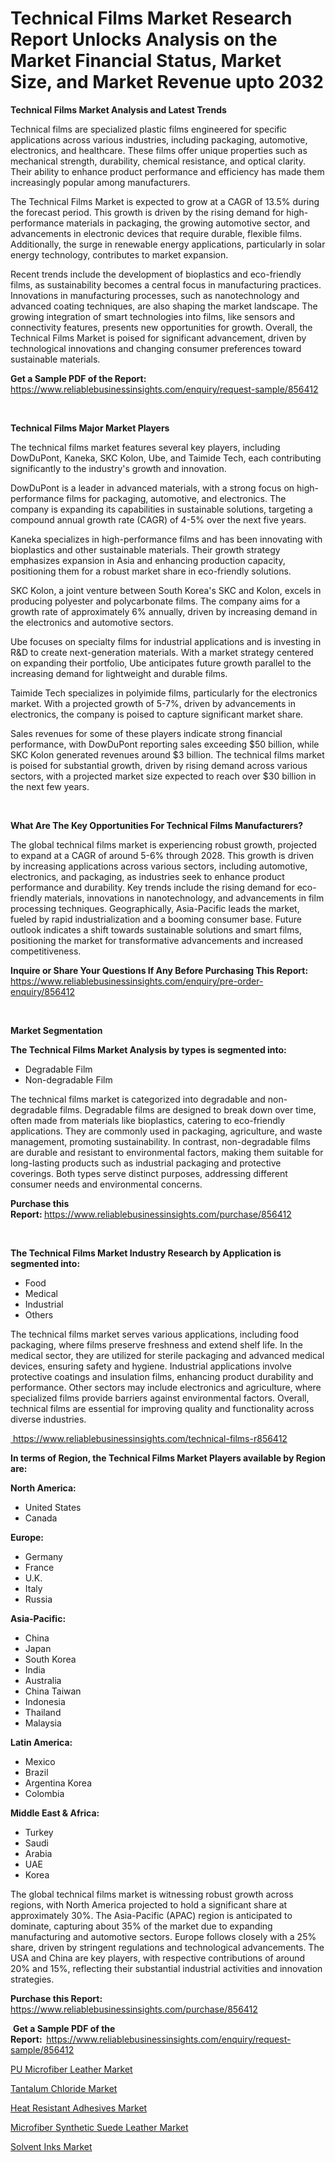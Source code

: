 <p><h1>Technical Films Market Research Report Unlocks Analysis on the Market Financial Status, Market Size, and Market Revenue upto 2032</h1></p><p><strong>Technical Films Market Analysis and Latest Trends</strong></p>
<p><p>Technical films are specialized plastic films engineered for specific applications across various industries, including packaging, automotive, electronics, and healthcare. These films offer unique properties such as mechanical strength, durability, chemical resistance, and optical clarity. Their ability to enhance product performance and efficiency has made them increasingly popular among manufacturers.</p><p>The Technical Films Market is expected to grow at a CAGR of 13.5% during the forecast period. This growth is driven by the rising demand for high-performance materials in packaging, the growing automotive sector, and advancements in electronic devices that require durable, flexible films. Additionally, the surge in renewable energy applications, particularly in solar energy technology, contributes to market expansion.</p><p>Recent trends include the development of bioplastics and eco-friendly films, as sustainability becomes a central focus in manufacturing practices. Innovations in manufacturing processes, such as nanotechnology and advanced coating techniques, are also shaping the market landscape. The growing integration of smart technologies into films, like sensors and connectivity features, presents new opportunities for growth. Overall, the Technical Films Market is poised for significant advancement, driven by technological innovations and changing consumer preferences toward sustainable materials.</p></p>
<p><strong>Get a Sample PDF of the Report:&nbsp;</strong> <a href="https://www.reliablebusinessinsights.com/enquiry/request-sample/856412?utm_campaign=97&utm_medium=2&utm_source=Github&utm_content=ia&utm_term=02042025&utm_id=technical-films">https://www.reliablebusinessinsights.com/enquiry/request-sample/856412</a></p>
<p>&nbsp;</p>
<p><strong>Technical Films Major Market Players</strong></p>
<p><p>The technical films market features several key players, including DowDuPont, Kaneka, SKC Kolon, Ube, and Taimide Tech, each contributing significantly to the industry's growth and innovation.</p><p>DowDuPont is a leader in advanced materials, with a strong focus on high-performance films for packaging, automotive, and electronics. The company is expanding its capabilities in sustainable solutions, targeting a compound annual growth rate (CAGR) of 4-5% over the next five years.</p><p>Kaneka specializes in high-performance films and has been innovating with bioplastics and other sustainable materials. Their growth strategy emphasizes expansion in Asia and enhancing production capacity, positioning them for a robust market share in eco-friendly solutions.</p><p>SKC Kolon, a joint venture between South Korea's SKC and Kolon, excels in producing polyester and polycarbonate films. The company aims for a growth rate of approximately 6% annually, driven by increasing demand in the electronics and automotive sectors.</p><p>Ube focuses on specialty films for industrial applications and is investing in R&D to create next-generation materials. With a market strategy centered on expanding their portfolio, Ube anticipates future growth parallel to the increasing demand for lightweight and durable films.</p><p>Taimide Tech specializes in polyimide films, particularly for the electronics market. With a projected growth of 5-7%, driven by advancements in electronics, the company is poised to capture significant market share.</p><p>Sales revenues for some of these players indicate strong financial performance, with DowDuPont reporting sales exceeding $50 billion, while SKC Kolon generated revenues around $3 billion. The technical films market is poised for substantial growth, driven by rising demand across various sectors, with a projected market size expected to reach over $30 billion in the next few years.</p></p>
<p>&nbsp;</p>
<p><strong>What Are The Key Opportunities For Technical Films Manufacturers?</strong></p>
<p><p>The global technical films market is experiencing robust growth, projected to expand at a CAGR of around 5-6% through 2028. This growth is driven by increasing applications across various sectors, including automotive, electronics, and packaging, as industries seek to enhance product performance and durability. Key trends include the rising demand for eco-friendly materials, innovations in nanotechnology, and advancements in film processing techniques. Geographically, Asia-Pacific leads the market, fueled by rapid industrialization and a booming consumer base. Future outlook indicates a shift towards sustainable solutions and smart films, positioning the market for transformative advancements and increased competitiveness.</p></p>
<p><strong>Inquire or Share Your Questions If Any Before Purchasing This Report:</strong> <a href="https://www.reliablebusinessinsights.com/enquiry/pre-order-enquiry/856412?utm_campaign=97&utm_medium=2&utm_source=Github&utm_content=ia&utm_term=02042025&utm_id=technical-films">https://www.reliablebusinessinsights.com/enquiry/pre-order-enquiry/856412</a></p>
<p>&nbsp;</p>
<p><strong>Market Segmentation</strong></p>
<p><strong>The Technical Films Market Analysis by types is segmented into:</strong></p>
<p><ul><li>Degradable Film</li><li>Non-degradable Film</li></ul></p>
<p><p>The technical films market is categorized into degradable and non-degradable films. Degradable films are designed to break down over time, often made from materials like bioplastics, catering to eco-friendly applications. They are commonly used in packaging, agriculture, and waste management, promoting sustainability. In contrast, non-degradable films are durable and resistant to environmental factors, making them suitable for long-lasting products such as industrial packaging and protective coverings. Both types serve distinct purposes, addressing different consumer needs and environmental concerns.</p></p>
<p><strong>Purchase this Report:&nbsp;</strong><a href="https://www.reliablebusinessinsights.com/purchase/856412?utm_campaign=97&utm_medium=2&utm_source=Github&utm_content=ia&utm_term=02042025&utm_id=technical-films">https://www.reliablebusinessinsights.com/purchase/856412</a></p>
<p>&nbsp;</p>
<p><strong>The Technical Films Market Industry Research by Application is segmented into:</strong></p>
<p><ul><li>Food</li><li>Medical</li><li>Industrial</li><li>Others</li></ul></p>
<p><p>The technical films market serves various applications, including food packaging, where films preserve freshness and extend shelf life. In the medical sector, they are utilized for sterile packaging and advanced medical devices, ensuring safety and hygiene. Industrial applications involve protective coatings and insulation films, enhancing product durability and performance. Other sectors may include electronics and agriculture, where specialized films provide barriers against environmental factors. Overall, technical films are essential for improving quality and functionality across diverse industries.</p></p>
<p><a href="https://www.reliablebusinessinsights.com/technical-films-r856412?utm_campaign=97&utm_medium=2&utm_source=Github&utm_content=ia&utm_term=02042025&utm_id=technical-films">&nbsp;https://www.reliablebusinessinsights.com/technical-films-r856412</a></p>
<p><strong>In terms of Region, the Technical Films Market Players available by Region are:</strong></p>
<p>
    <p> <strong> North America: </strong>
        <ul>
            <li>United States</li>
            <li>Canada</li>
        </ul>
        </p> 
    <p> <strong> Europe: </strong>
        <ul>
            <li>Germany</li>
            <li>France</li>
            <li>U.K.</li>
            <li>Italy</li>
            <li>Russia</li>
        </ul>
        </p> 
    <p> <strong> Asia-Pacific: </strong>
        <ul>
            <li>China</li>
            <li>Japan</li>
            <li>South Korea</li>
            <li>India</li>
            <li>Australia</li>
            <li>China Taiwan</li>
            <li>Indonesia</li>
            <li>Thailand</li>
            <li>Malaysia</li>
        </ul>
        </p> 
    <p> <strong> Latin America: </strong>
        <ul>
            <li>Mexico</li>
            <li>Brazil</li>
            <li>Argentina Korea</li>
            <li>Colombia</li>
        </ul>
        </p> 
    <p> <strong> Middle East & Africa: </strong>
        <ul>
            <li>Turkey</li>
            <li>Saudi</li>
            <li>Arabia</li>
            <li>UAE</li>
            <li>Korea</li>
        </ul>
    </p>
    </p>
<p><p>The global technical films market is witnessing robust growth across regions, with North America projected to hold a significant share at approximately 30%. The Asia-Pacific (APAC) region is anticipated to dominate, capturing about 35% of the market due to expanding manufacturing and automotive sectors. Europe follows closely with a 25% share, driven by stringent regulations and technological advancements. The USA and China are key players, with respective contributions of around 20% and 15%, reflecting their substantial industrial activities and innovation strategies.</p></p>
<p><strong>Purchase this Report: </strong><a href="https://www.reliablebusinessinsights.com/purchase/856412?utm_campaign=97&utm_medium=2&utm_source=Github&utm_content=ia&utm_term=02042025&utm_id=technical-films">https://www.reliablebusinessinsights.com/purchase/856412</a></p>
<p>&nbsp;<strong>Get a Sample PDF of the Report:&nbsp;&nbsp;</strong><a href="https://www.reliablebusinessinsights.com/enquiry/request-sample/856412?utm_campaign=97&utm_medium=2&utm_source=Github&utm_content=ia&utm_term=02042025&utm_id=technical-films">https://www.reliablebusinessinsights.com/enquiry/request-sample/856412</a></p>
<p><strong></strong></p>
<p><p><a href="https://github.com/taffouasaoka/Market-Research-Report-List-1/blob/main/pu-microfiber-leather-market.md?utm_campaign=97&utm_medium=2&utm_source=Github&utm_content=ia&utm_term=02042025&utm_id=technical-films">PU Microfiber Leather Market</a></p><p><a href="https://github.com/moorsdorak31/Market-Research-Report-List-1/blob/main/tantalum-chloride-market.md?utm_campaign=97&utm_medium=2&utm_source=Github&utm_content=ia&utm_term=02042025&utm_id=technical-films">Tantalum Chloride Market</a></p><p><a href="https://github.com/kuciakkukalo/Market-Research-Report-List-1/blob/main/heat-resistant-adhesives-market.md?utm_campaign=97&utm_medium=2&utm_source=Github&utm_content=ia&utm_term=02042025&utm_id=technical-films">Heat Resistant Adhesives Market</a></p><p><a href="https://github.com/danitkeavyx7/Market-Research-Report-List-1/blob/main/microfiber-synthetic-suede-leather-market.md?utm_campaign=97&utm_medium=2&utm_source=Github&utm_content=ia&utm_term=02042025&utm_id=technical-films">Microfiber Synthetic Suede Leather Market</a></p><p><a href="https://github.com/botocniveda/Market-Research-Report-List-1/blob/main/solvent-inks-market.md?utm_campaign=97&utm_medium=2&utm_source=Github&utm_content=ia&utm_term=02042025&utm_id=technical-films">Solvent Inks Market</a></p></p>